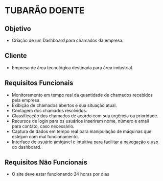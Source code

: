 # TUBARÃO DOENTE

## Objetivo
- Criação de um Dashboard para chamados da empresa.
## Cliente
- Empresa de área tecnológica destinada para área industrial.
## Requisitos Funcionais
- Monitoramento em tempo real da quantidade de chamados recebidos pela empresa.
- Exibição de chamados abertos e sua situação atual.
- Contagem dos chamados resolvidos.
- Classificação dos chamados de acordo com sua urgência ou prioridade.
- Recursos de login para os usuários inserirem nome, número e email para contato, caso necessário.
- Captura de dados em tempo real para manipulação de máquinas que estejam com mal funcionamento.
- Interface de usuário amigável e intuitiva para facilitar a navegação e uso do dashboard.
## Requisitos Não Funcionais
- O site deve estar funcionando 24 horas por dias 
